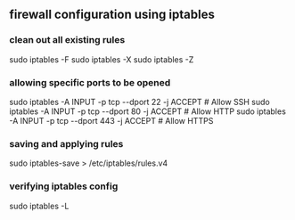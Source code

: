 ## firewall configuration using iptables

### clean out all existing rules

sudo iptables -F
sudo iptables -X
sudo iptables -Z

### allowing specific ports to be opened

sudo iptables -A INPUT -p tcp --dport 22 -j ACCEPT # Allow SSH
sudo iptables -A INPUT -p tcp --dport 80 -j ACCEPT # Allow HTTP
sudo iptables -A INPUT -p tcp --dport 443 -j ACCEPT # Allow HTTPS

### saving and applying rules

sudo iptables-save > /etc/iptables/rules.v4

### verifying iptables config

sudo iptables -L
